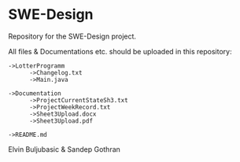 # SWE-Design
Repository for the SWE-Design project.

All files & Documentations etc. should be uploaded in this repository:

    ->LotterProgramm
          ->Changelog.txt
          ->Main.java

    ->Documentation
          ->ProjectCurrentStateSh3.txt
          ->ProjectWeekRecord.txt
          ->Sheet3Upload.docx
          ->Sheet3Upload.pdf

    ->README.md



Elvin Buljubasic & Sandep Gothran

